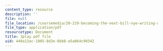```yaml
---
content_type: resource
description: ''
file: null
file_location: /coursemedia/20-219-becoming-the-next-bill-nye-writing-and-hosting-the-educational-show-january-iap-2015/440a13ac18058d3e0bb8e5a064c90342_Docl3KOqnHI.pdf
file_type: application/pdf
resourcetype: Document
title: 3play pdf file
uid: 440a13ac-1805-8d3e-0bb8-e5a064c90342
---
```

